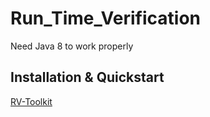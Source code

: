 # Run_Time_Verification
Need Java 8 to work properly

## Installation & Quickstart
[RV-Toolkit](https://runtimeverification.github.io/rv-toolkit-docs/predict/java/quickstart/)
